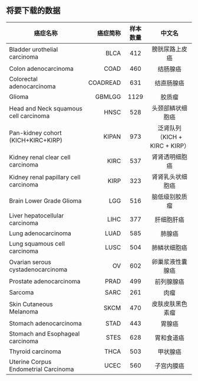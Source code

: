 ## 将要下载的数据

|癌症名称|癌症简称|样本数量|中文名|
| --------   | -----:  | :----:  | :----:  |
|Bladder urothelial carcinoma|BLCA|412|膀胱尿路上皮癌|
|Colon adenocarcinoma|COAD|460|结肠腺癌|
|Colorectal adenocarcinoma|COADREAD|631|结直肠腺癌|
|Glioma|GBMLGG|1129|胶质瘤|
|Head and Neck squamous cell carcinoma|HNSC|528|头颈部鳞状细胞癌|
|Pan-kidney cohort (KICH+KIRC+KIRP)|KIPAN|973|泛肾队列（KICH + KIRC + KIRP）|
|Kidney renal clear cell carcinoma|KIRC|537|肾肾透明细胞癌|
|Kidney renal papillary cell carcinoma|KIRP|323|肾肾乳头状细胞癌|
|Brain Lower Grade Glioma|LGG|516|脑低级别胶质瘤|
|Liver hepatocellular carcinoma|LIHC|377|肝细胞肝癌|
|Lung adenocarcinoma|LUAD|585|肺腺癌|
|Lung squamous cell carcinoma|LUSC|504|肺鳞状细胞癌|
|Ovarian serous cystadenocarcinoma|OV|602|卵巢浆液性囊腺癌|
|Prostate adenocarcinoma|PRAD|499|前列腺腺癌|
|Sarcoma|SARC|261|肉瘤|
|Skin Cutaneous Melanoma|SKCM|470|皮肤皮肤黑色素瘤|
|Stomach adenocarcinoma|STAD|443|胃腺癌|
|Stomach and Esophageal carcinoma|STES|628|胃和食道癌|
|Thyroid carcinoma|THCA|503|甲状腺癌|
|Uterine Corpus Endometrial Carcinoma|UCEC|560|子宫内膜癌|
